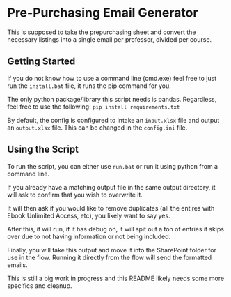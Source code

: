 # Pre-Purchasing Email Generator
This is supposed to take the prepurchasing sheet and convert the necessary listings into a single email per professor, divided per course.

## Getting Started
If you do not know how to use a command line (cmd.exe) feel free to just run the `install.bat` file, it runs the pip command for you.

The only python package/library this script needs is pandas. Regardless, feel free to use the following:
```pip install requirements.txt```

By default, the config is configured to intake an `input.xlsx` file and output an `output.xlsx` file. This can be changed in the `config.ini` file.

## Using the Script
To run the script, you can either use `run.bat` or run it using python from a command line.

If you already have a matching output file in the same output directory, it will ask to confirm that you wish to overwrite it.

It will then ask if you would like to remove duplicates (all the entires with Ebook Unlimited Access, etc), you likely want to say yes.

After this, it will run, if it has debug on, it will spit out a ton of entries it skips over due to not having information or not being included.

Finally, you will take this output and move it into the SharePoint folder for use in the flow. Running it directly from the flow will send the formatted emails.

This is still a big work in progress and this README likely needs some more specifics and cleanup.
